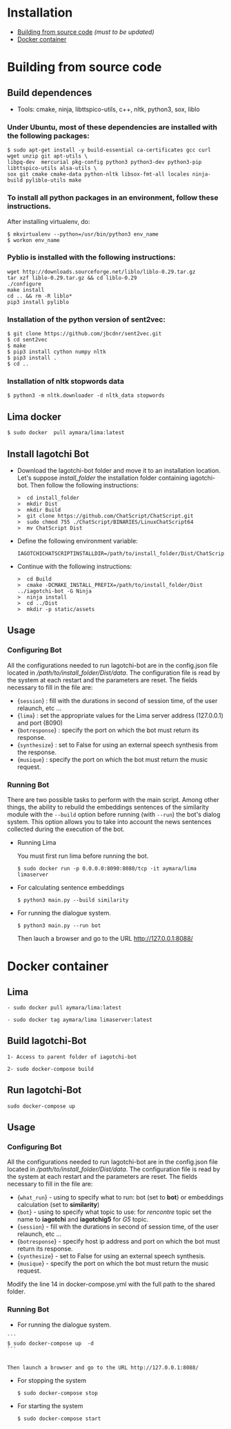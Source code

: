 

# Installation

* [Building from source code](#building-from-source-code) *(must to be updated)*
* [Docker container ](#docker-container)



# Building from source code 



## Build dependences

* Tools: cmake, ninja, libttspico-utils, c++, nltk, python3, sox, liblo

### Under Ubuntu, most of these dependencies are installed with the following packages:

```
$ sudo apt-get install -y build-essential ca-certificates gcc curl wget unzip git apt-utils \
libpq-dev  mercurial pkg-config python3 python3-dev python3-pip libttspico-utils alsa-utils \
sox git cmake cmake-data python-nltk libsox-fmt-all locales ninja-build pyliblo-utils make
```

### To install all python packages in an environment, follow these instructions.

After installing virtualenv, do:

```
$ mkvirtualenv --python=/usr/bin/python3 env_name
$ workon env_name
```

### Pyblio is installed with the following instructions:

```
wget http://downloads.sourceforge.net/liblo/liblo-0.29.tar.gz
tar xzf liblo-0.29.tar.gz && cd liblo-0.29
./configure
make install
cd .. && rm -R liblo*
pip3 install pyliblo 
```
### Installation of the python version of sent2vec:

```
$ git clone https://github.com/jbcdnr/sent2vec.git
$ cd sent2vec
$ make
$ pip3 install cython numpy nltk
$ pip3 install .
$ cd ..

```

### Installation of nltk stopwords data

```
$ python3 -m nltk.downloader -d nltk_data stopwords
```

## Lima docker

```
$ sudo docker  pull aymara/lima:latest
```

## Install Iagotchi Bot 

* Download the Iagotchi-bot folder and move it to an installation location. Let's suppose *install_folder*
the installation folder containing iagotchi-bot. Then follow the following instructions:

    ```
    >  cd install_folder
    >  mkdir Dist
    >  mkdir Build
    >  git clone https://github.com/ChatScript/ChatScript.git
    >  sudo chmod 755 ./ChatScript/BINARIES/LinuxChatScript64
    >  mv ChatScript Dist
    ```

* Define the following environment variable:

    ```
    IAGOTCHICHATSCRIPTINSTALLDIR=/path/to/install_folder/Dist/ChatScript
    ```

* Continue with the following instructions:

    ```
    >  cd Build
    >  cmake -DCMAKE_INSTALL_PREFIX=/path/to/install_folder/Dist ../iagotchi-bot -G Ninja
    >  ninja install 
    >  cd ../Dist
    >  mkdir -p static/assets
    ```

## Usage

### Configuring Bot 

All the configurations needed to run Iagotchi-bot are in the config.json file located in */path/to/install_folder/Dist/data*.
The configuration file is read by the system at each restart and the parameters are reset. The fields necessary to fill in the file are:


* {`session`} : fill with the durations in second of session time, of the user relaunch, etc ...
* {`lima`} : set the appropriate values for the Lima server address (127.0.0.1) and port (8090)
* {`botresponse`} : specify the port on which the bot must return its response.
* {`synthesize`} : set to False for using an external speech synthesis from the response.
* {`musique`} : specify the port on which the bot must return the music request.

### Running Bot 

There are two possible tasks to perform with the main script. Among other things, the ability to rebuild the embeddings sentences of the 
similarity module with the `--build` option before running (with `--run`) the bot's dialog system. This option allows you to take into account the news 
sentences collected during the execution of the bot.

* Running Lima

    You must first run lima before running the bot. 

    ```
    $ sudo docker run -p 0.0.0.0:8090:8080/tcp -it aymara/lima limaserver
    ```

* For calculating sentence embeddings

    ```
    $ python3 main.py --build similarity
    ```
* For running the dialogue system.

    ```
    $ python3 main.py --run bot
    
    ```
    
    Then lauch a browser and go to the URL http://127.0.0.1:8088/


# Docker container
    



## Lima
```
- sudo docker pull aymara/lima:latest

- sudo docker tag aymara/lima limaserver:latest
```

## Build Iagotchi-Bot
```
1- Access to parent folder of iagotchi-bot

2- sudo docker-compose build
```
## Run Iagotchi-Bot
```
sudo docker-compose up
```

## Usage

### Configuring Bot 

All the configurations needed to run Iagotchi-bot are in the config.json file located in */path/to/install_folder/Dist/data*.
The configuration file is read by the system at each restart and the parameters are reset. The fields necessary to fill in the file are:


* {`what_run`} -  using to specify what to run:  bot (set to **bot**) or embeddings calculation (set to **similarity**) 
 * {`bot`} - using to specify what topic to use: for *rencontre* topic set the name to **iagotchi**  and **iagotchig5** for *G5* topic.
* {`session`} - fill with the durations in second of session time, of the user relaunch, etc ...
* {`botresponse`} - specify host ip address and port on which the bot must return its response.
* {`synthesize`} - set to False for using an external speech synthesis.
* {`musique`} - specify the port on which the bot must return the music request.

Modify the line 14 in docker-compose.yml  with the full path to the shared folder.

### Running Bot 

   * For running the dialogue system.

    ```
    $ sudo docker-compose up  -d 
    ```
    
    
    Then launch a browser and go to the URL http://127.0.0.1:8088/

  * For stopping the system
      ```
    $ sudo docker-compose stop
    ```  
    
  * For starting the system
      ```
    $ sudo docker-compose start
    ```
  